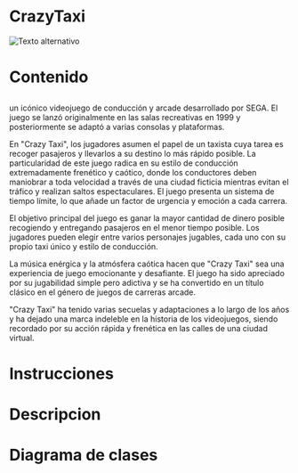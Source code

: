 # CrazyTaxi
![Texto alternativo](https://upload.wikimedia.org/wikipedia/en/1/1d/Crazy_Taxi_logo.png)
# Contenido

## 
un icónico videojuego de conducción y arcade desarrollado por SEGA. El juego se lanzó originalmente en las salas recreativas en 1999 y posteriormente se adaptó a varias consolas y plataformas.

En "Crazy Taxi", los jugadores asumen el papel de un taxista cuya tarea es recoger pasajeros y llevarlos a su destino lo más rápido posible. La particularidad de este juego radica en su estilo de conducción extremadamente frenético y caótico, donde los conductores deben maniobrar a toda velocidad a través de una ciudad ficticia mientras evitan el tráfico y realizan saltos espectaculares. El juego presenta un sistema de tiempo límite, lo que añade un factor de urgencia y emoción a cada carrera.

El objetivo principal del juego es ganar la mayor cantidad de dinero posible recogiendo y entregando pasajeros en el menor tiempo posible. Los jugadores pueden elegir entre varios personajes jugables, cada uno con su propio taxi único y estilo de conducción.

La música enérgica y la atmósfera caótica hacen que "Crazy Taxi" sea una experiencia de juego emocionante y desafiante. El juego ha sido apreciado por su jugabilidad simple pero adictiva y se ha convertido en un título clásico en el género de juegos de carreras arcade.

"Crazy Taxi" ha tenido varias secuelas y adaptaciones a lo largo de los años y ha dejado una marca indeleble en la historia de los videojuegos, siendo recordado por su acción rápida y frenética en las calles de una ciudad virtual.

# Instrucciones

# Descripcion

# Diagrama de clases

